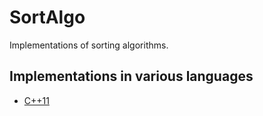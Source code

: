 # SortAlgo
Implementations of sorting algorithms.

## Implementations in various languages
- [C++11](cpp11)
